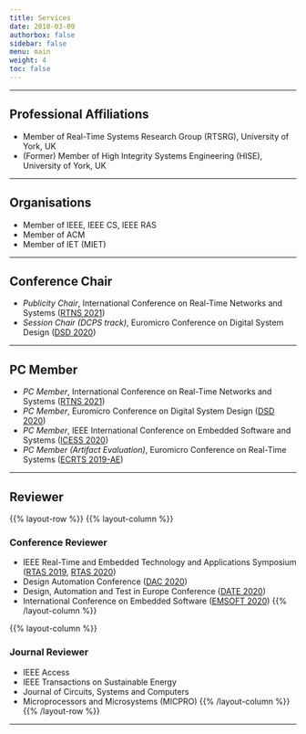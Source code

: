 ```yaml
---
title: Services
date: 2018-03-09
authorbox: false
sidebar: false
menu: main
weight: 4
toc: false
---
```


---

## Professional Affiliations

- Member of Real-Time Systems Research Group (RTSRG), University of York, UK
- (Former) Member of High Integrity Systems Engineering (HISE), University of York, UK


---

## Organisations

- Member of IEEE, IEEE CS, IEEE RAS 
- Member of ACM
- Member of IET (MIET)


---

## Conference Chair

- *Publicity Chair*, International Conference on Real-Time Networks and Systems (<u>RTNS 2021</u>)
- *Session Chair (DCPS track)*, Euromicro Conference on Digital System Design (<u>DSD 2020</u>)


---

## PC Member

- *PC Member*, International Conference on Real-Time Networks and Systems (<u>RTNS 2021</u>)
- *PC Member*, Euromicro Conference on Digital System Design (<u>DSD 2020</u>)
- *PC Member*, IEEE International Conference on Embedded Software and Systems (<u>ICESS 2020</u>)
- *PC Member (Artifact Evaluation)*, Euromicro Conference on Real-Time Systems (<u>ECRTS 2019-AE</u>)


---

## Reviewer

{{% layout-row %}}
{{% layout-column %}}
### Conference Reviewer

- IEEE Real-Time and Embedded Technology and Applications Symposium (<u>RTAS 2019</u>, <u>RTAS 2020</u>)
- Design Automation Conference (<u>DAC 2020</u>)
- Design, Automation and Test in Europe Conference (<u>DATE 2020</u>)
- International Conference on Embedded Software (<u>EMSOFT 2020</u>)
{{% /layout-column %}}

{{% layout-column %}}
### Journal Reviewer

- IEEE Access
- IEEE Transactions on Sustainable Energy
- Journal of Circuits, Systems and Computers
- Microprocessors and Microsystems (MICPRO)
{{% /layout-column %}}
{{% /layout-row %}}

---
